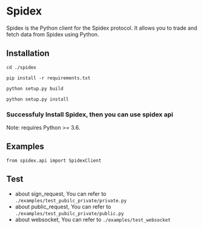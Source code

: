 # Spidex

Spidex is the Python client for the Spidex protocol. It allows you to trade and fetch data from Spidex using Python.

## Installation

```
cd ./spidex
```
```
pip install -r requirements.txt
```
```
python setup.py build
```
```
python setup.py install
```
### Successfuly Install Spidex, then you can use spidex api
Note: requires Python >= 3.6.

## Examples
```
from spidex.api import SpidexClient
```
## Test
- about sign_request, You can refer to ```./examples/test_pubilc_private/private.py```
- about public_request, You can refer to ```./examples/test_pubilc_private/public.py```
- about websocket, You can refer to ```./examples/test_websocket```





